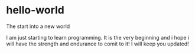 # hello-world
The start into a new world

I am just starting to learn programming. It is the very beginning and i hope i will have the strength and endurance to comit to it! 
I will keep you updated!
